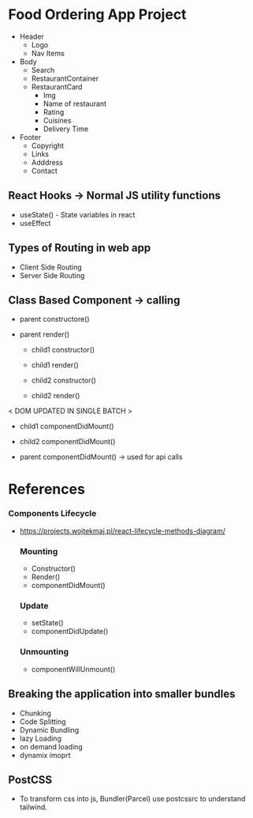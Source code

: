 # Food Ordering App Project

 - Header
    - Logo
    - Nav Items
 - Body
    - Search
    - RestaurantContainer
    - RestaurantCard
      - Img
      - Name of restaurant
      - Rating
      - Cuisines
      - Delivery Time
 - Footer
    - Copyright
    - Links
    - Adddress
    - Contact

## React Hooks -> Normal JS utility functions

- useState() - State variables in react
- useEffect

## Types of Routing in web app

- Client Side Routing
- Server Side Routing

## Class Based Component -> calling 
- parent constructore()
- parent render()

   - child1 constructor()
   - child1 render()

   - child2 constructor()
   - child2 render()

< DOM UPDATED IN SINGLE BATCH >
   - child1 componentDidMount()
   - child2 componentDidMount()

- parent componentDidMount() -> used for api calls

# References
### Components Lifecycle
- https://projects.wojtekmaj.pl/react-lifecycle-methods-diagram/
   ### Mounting
   - Constructor()
   - Render()
   - componentDidMount()
   ### Update
   - setState()
   - componentDidUpdate()
   ### Unmounting
   - componentWillUnmount()

## Breaking the application into smaller bundles

- Chunking
- Code Splitting
- Dynamic Bundling
- lazy Loading
- on demand loading
- dynamix imoprt

## PostCSS
- To transform css into js, Bundler(Parcel) use postcssrc to understand tailwind.
